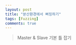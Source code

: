 ```yaml
---
layout: post
title: "분산환경에서 뻐징하기"
tags: [Fuzzing]
comments: true
---
```


> Master & Slave 기본 틀 잡기  
